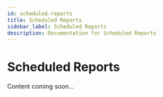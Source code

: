 ```yaml
---
id: scheduled-reports
title: Scheduled Reports
sidebar_label: Scheduled Reports
description: Documentation for Scheduled Reports
---
```


# Scheduled Reports

Content coming soon...
